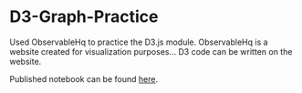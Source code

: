 # D3-Graph-Practice
Used ObservableHq to practice the D3.js module.
ObservableHq is a website created for visualization purposes... D3 code can be written on the website.

Published notebook can be found [here](https://observablehq.com/@staghaoussi/visualizing-data-of-british-columbias-class-sizes).
